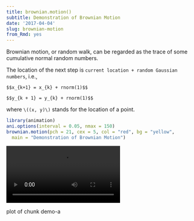 ```yaml
---
title: brownian.motion()
subtitle: Demonstration of Brownian Motion
date: '2017-04-04'
slug: brownian-motion
from_Rmd: yes
---
```

 

Brownian motion, or random walk, can be regarded as the trace of some
cumulative normal random numbers.

The location of the next step is `current location + random Gaussian numbers`, i.e.,

`$$x_{k+1} = x_{k} + rnorm(1)$$`


`$$y_{k + 1} = y_{k} + rnorm(1)$$`

where `\((x, y)\)` stands for the location of a point.

 

```r
library(animation)
ani.options(interval = 0.05, nmax = 150)
brownian.motion(pch = 21, cex = 5, col = "red", bg = "yellow", 
  main = "Demonstration of Brownian Motion")
```

<video controls loop autoplay><source src="https://assets.yihui.name/figures/animation/example/brownian-motion/demo-a.mp4" /><p>plot of chunk demo-a</p></video>
